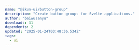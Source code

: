 ```yaml
---
name: "@ikun-ui/button-group"
description: "Create button groups for Svelte applications."
author: "baiwusanyu"
downloads: 31
dependents: 2
updated: "2025-01-24T03:48:36.534Z"
tags: 
  - ui
---
```

